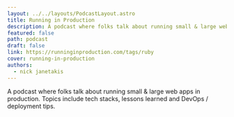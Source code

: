 ```yaml
---
layout: ../../layouts/PodcastLayout.astro
title: Running in Production
description: A podcast where folks talk about running small & large web apps in production. Topics include tech stacks, lessons learned and DevOps / deployment tips.
featured: false
path: podcast
draft: false
link: https://runninginproduction.com/tags/ruby
cover: running-in-production
authors:
  - nick janetakis
---
```


A podcast where folks talk about running small & large web apps in production. Topics include tech stacks, lessons learned and DevOps / deployment tips.